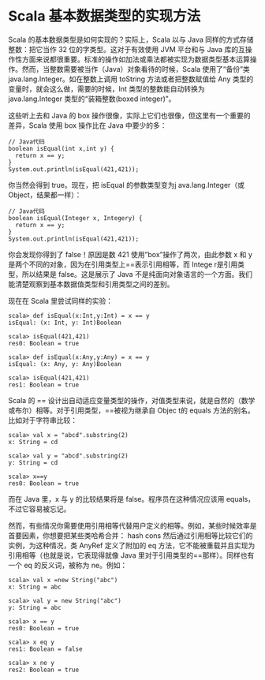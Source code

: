 # Scala 基本数据类型的实现方法 #

Scala 的基本数据类型是如何实现的？实际上，Scala 以与 Java 同样的方式存储整数：把它当作 32 位的字类型。这对于有效使用 JVM 平台和与 Java 库的互操作性方面来说都很重要。标准的操作如加法或乘法都被实现为数据类型基本运算操作。然而，当整数需要被当作（Java）对象看待的时候，Scala 使用了“备份”类 java.lang.Integer。如在整数上调用 toString 方法或者把整数赋值给 Any 类型的变量时，就会这么做，需要的时候，Int 类型的整数能自动转换为 java.lang.Integer 类型的“装箱整数(boxed integer)”。

这些听上去和 Java 的 box 操作很像，实际上它们也很像，但这里有一个重要的差异，Scala 使用 box 操作比在 Java 中要少的多：

```
// Java代码 
boolean isEqual(int x,int y) { 
  return x == y; 
} 
System.out.println(isEqual(421,421));
```

你当然会得到 true。现在，把 isEqual 的参数类型变为j ava.lang.Integer（或 Object，结果都一样）：

```
// Java代码 
boolean isEqual(Integer x, Integery) { 
  return x == y; 
} 
System.out.println(isEqual(421,421));
```

你会发现你得到了 false！原因是数 421 使用”box”操作了两次，由此参数 x 和 y 是两个不同的对象，因为在引用类型上==表示引用相等，而 Intege r是引用类型，所以结果是 false。这是展示了 Java 不是纯面向对象语言的一个方面。我们能清楚观察到基本数据值类型和引用类型之间的差别。

现在在 Scala 里尝试同样的实验：

```
scala> def isEqual(x:Int,y:Int) = x == y
isEqual: (x: Int, y: Int)Boolean
```

```
scala> isEqual(421,421)
res0: Boolean = true
```

```
scala> def isEqual(x:Any,y:Any) = x == y
isEqual: (x: Any, y: Any)Boolean
```

```
scala> isEqual(421,421)
res1: Boolean = true
```

Scala 的 == 设计出自动适应变量类型的操作，对值类型来说，就是自然的（数学或布尔）相等。对于引用类型，==被视为继承自 Objec t的 equals 方法的别名。比如对于字符串比较：

```
scala> val x = "abcd".substring(2)
x: String = cd
```

```
scala> val y = "abcd".substring(2)
y: String = cd
```

```
scala> x==y
res0: Boolean = true
```

而在 Java 里，x 与 y 的比较结果将是 false。程序员在这种情况应该用 equals，不过它容易被忘记。

然而，有些情况你需要使用引用相等代替用户定义的相等。例如，某些时候效率是首要因素，你想要把某些类哈希合并： hash cons 然后通过引用相等比较它们的实例，为这种情况，类 AnyRef 定义了附加的 eq  方法，它不能被重载并且实现为引用相等（也就是说，它表现得就像 Java 里对于引用类型的==那样）。同样也有一个 eq 的反义词，被称为 ne。例如：

```
scala> val x =new String("abc")
x: String = abc
```

```
scala> val y = new String("abc")
y: String = abc
```

```
scala> x == y
res0: Boolean = true
```

```
scala> x eq y
res1: Boolean = false
```

```
scala> x ne y
res2: Boolean = true
```

